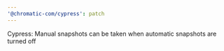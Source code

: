 ```yaml
---
'@chromatic-com/cypress': patch
---
```


Cypress: Manual snapshots can be taken when automatic snapshots are turned off
